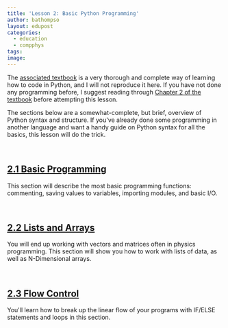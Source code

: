 ```yaml
---
title: 'Lesson 2: Basic Python Programming'
author: bathompso
layout: edupost
categories:
  - education
  - compphys
tags:
image: 
---
```


The [associated textbook](http://www-personal.umich.edu/%7Emejn/computational-physics/) is a very thorough and complete way of learning how to code in Python, and I will not reproduce it here. If you have not done any programming before, I suggest reading through [Chapter 2 of the textbook](http://www-personal.umich.edu/~mejn/cp/chapters/programming.pdf) before attempting this lesson.

The sections below are a somewhat-complete, but brief, overview of Python syntax and structure. If you've already done some programming in another language and want a handy guide on Python syntax for all the basics, this lesson will do the trick.

<p>&nbsp;</p>

## [2.1 Basic Programming](basicprogramming/)

This section will describe the most basic programming functions: commenting, saving values to variables, importing modules, and basic I/O.

<p>&nbsp;</p>

## [2.2 Lists and Arrays](listsandarrays/)

You will end up working with vectors and matrices often in physics programming. This section will show you how to work with lists of data, as well as N-Dimensional arrays.

<p>&nbsp;</p>

## [2.3 Flow Control](flowcontrol/)

You'll learn how to break up the linear flow of your programs with IF/ELSE statements and loops in this section.


